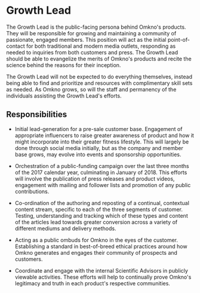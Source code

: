 # Growth Lead

The Growth Lead is the public-facing persona behind Omkno's products. They will be responsible for growing and maintaining a community of passionate, engaged members. This position will act as the initial point-of-contact for both traditional and modern media outlets, responding as needed to inquiries from both customers and press. The Growth Lead should be able to evangelize the merits of Omkno's products and recite the science behind the reasons for their inception.

The Growth Lead will not be expected to do everything themselves, instead being able to find and prioritize and resources with complimentary skill sets as needed. As Omkno grows, so will the staff and permanency of the individuals assisting the Growth Lead's efforts.

## Responsibilities  

* Initial lead-generation for a pre-sale customer base. Engagement of appropriate influencers to raise greater awareness of product and how it might incorporate into their greater fitness lifestyle. This will largely be done through social media initially, but as the company and member base grows, may evolve into events and sponsorship opportunities.

* Orchestration of a public-funding campaign over the last three months of the 2017 calendar year, culminating in January of 2018. This efforts will involve the publication of press releases and product videos, engagement with mailing and follower lists and promotion of any public contributions.

* Co-ordination of the authoring and reposting of a continual, contextual content stream, specific to each of the three segments of customer. Testing, understanding and tracking which of these types and content of the articles lead towards greater conversion across a variety of different mediums and delivery methods.

* Acting as a public ombuds for Omkno in the eyes of the customer. Establishing a standard in best-of-breed ethical practices around how Omkno generates and engages their community of prospects and customers.

* Coordinate and engage with the internal Scientific Advisors in publicly viewable activities. These efforts will help to continually prove Omkno's legitimacy and truth in each product's respective communities.
